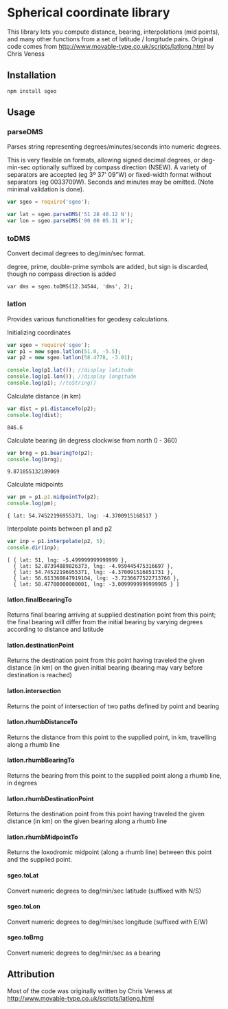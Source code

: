 # Spherical coordinate library

This library lets you compute distance, bearing, interpolations (mid points), and many other functions from a set of latitude / longitude pairs. 
Original code comes from http://www.movable-type.co.uk/scripts/latlong.html by Chris Veness 

## Installation
    npm install sgeo

## Usage


### parseDMS

Parses string representing degrees/minutes/seconds into numeric degrees.

This is very flexible on formats, allowing signed decimal degrees, or deg-min-sec optionally
suffixed by compass direction (NSEW). A variety of separators are accepted (eg 3º 37' 09"W) 
or fixed-width format without separators (eg 0033709W). Seconds and minutes may be omitted. 
(Note minimal validation is done).

```javascript
var sgeo = require('sgeo');

var lat = sgeo.parseDMS('51 28 40.12 N');
var lon = sgeo.parseDMS('00 00 05.31 W');
```

### toDMS

Convert decimal degrees to deg/min/sec format.

degree, prime, double-prime symbols are added, but sign is discarded, though no compass direction is added

```
var dms = sgeo.toDMS(12.34544, 'dms', 2);
```

### latlon

Provides various functionalities for geodesy calculations.

Initializing coordinates

```javascript
var sgeo = require('sgeo');
var p1 = new sgeo.latlon(51.0, -5.5);
var p2 = new sgeo.latlon(58.4778, -3.01);

console.log(p1.lat()); //display latitude
console.log(p1.lon()); //display longitude
console.log(p1); //toString()
```

Calculate distance (in km)

```javascript
var dist = p1.distanceTo(p2);      
console.log(dist);
```

```
846.6
```

Calculate bearing (in degress clockwise from north 0 - 360)

```javascript
var brng = p1.bearingTo(p2);       
console.log(brng);
```

```
9.871855132189069
```

Calculate midpoints

```javascript
var pm = p1.p1.midpointTo(p2);       
console.log(pm);
```

```
{ lat: 54.74522196955371, lng: -4.3700915168517 }
```

Interpolate points between p1 and p2

```javascript
var inp = p1.interpolate(p2, 5);
console.dir(inp);
```

```
[ { lat: 51, lng: -5.499999999999999 },
  { lat: 52.87394889826373, lng: -4.959445475316697 },
  { lat: 54.74522196955371, lng: -4.370091516851731 },
  { lat: 56.613360847919104, lng: -3.7236677522713766 },
  { lat: 58.47780000000001, lng: -3.0099999999999985 } ]

```

#### latlon.finalBeearingTo

Returns final bearing arriving at supplied destination point from this point; the final bearing 
will differ from the initial bearing by varying degrees according to distance and latitude

#### latlon.destinationPoint

Returns the destination point from this point having traveled the given distance (in km) on the
given initial bearing (bearing may vary before destination is reached)

#### latlon.intersection

Returns the point of intersection of two paths defined by point and bearing

#### latlon.rhumbDistanceTo

Returns the distance from this point to the supplied point, in km, travelling along a rhumb line

#### latlon.rhumbBearingTo

Returns the bearing from this point to the supplied point along a rhumb line, in degrees

#### latlon.rhumbDestinationPoint

Returns the destination point from this point having traveled the given distance (in km) on the given bearing along a rhumb line

#### latlon.rhumbMidpointTo

Returns the loxodromic midpoint (along a rhumb line) between this point and the supplied point.

#### sgeo.toLat 

Convert numeric degrees to deg/min/sec latitude (suffixed with N/S)

#### sgeo.toLon 

Convert numeric degrees to deg/min/sec longitude (suffixed with E/W)

#### sgeo.toBrng 

Convert numeric degrees to deg/min/sec as a bearing

## Attribution

Most of the code was originally written by Chris Veness at http://www.movable-type.co.uk/scripts/latlong.html

